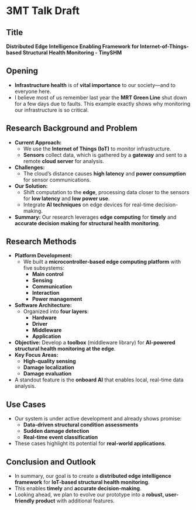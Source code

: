 # 3MT Talk Draft

## Title
**Distributed Edge Intelligence Enabling Framework for Internet-of-Things-based Structural Health Monitoring - TinySHM**

## Opening
- **Infrastructure health** is of **vital importance** to our society—and to everyone here.
- I believe most of us remember last year the **MRT Green Line** shut down for a few days due to faults. This example exactly shows why monitoring our infrastructure is so critical. 

## Research Background and Problem
- **Current Approach:**
  - We use the **Internet of Things (IoT)** to monitor infrastructure.
  - **Sensors** collect data, which is gathered by a **gateway** and sent to a remote **cloud server** for analysis.
- **Challenges:**
  - The cloud’s distance causes **high latency** and **power consumption** for sensor communications.
- **Our Solution:**
  - Shift computation to the **edge**, processing data closer to the sensors for **low latency** and **low power use**.
  - Integrate **AI techniques** on edge devices for real-time decision-making.
- **Summary:** Our research leverages **edge computing** for **timely** and **accurate decision making for structural health monitoring**.

## Research Methods
- **Platform Development:**
  - We built a **microcontroller-based edge computing platform** with five subsystems:
    - **Main control**
    - **Sensing**
    - **Communication**
    - **Interaction**
    - **Power management**
- **Software Architecture:**
  - Organized into **four layers**:
    - **Hardware**
    - **Driver**
    - **Middleware**
    - **Application**
- **Objective:** Develop a **toolbox** (middleware library) for **AI-powered structural health monitoring at the edge**.
- **Key Focus Areas:**
  - **High-quality sensing**
  - **Damage localization**
  - **Damage evaluation**
- A standout feature is the **onboard AI** that enables local, real-time data analysis.

## Use Cases
- Our system is under active development and already shows promise:
  - **Data-driven structural condition assessments**
  - **Sudden damage detection**
  - **Real-time event classification**
- These cases highlight its potential for **real-world applications**.

## Conclusion and Outlook
- In summary, our goal is to create a **distributed edge intelligence framework** for **IoT-based structural health monitoring**.
- This enables **timely** and **accurate decision-making**.
- Looking ahead, we plan to evolve our prototype into a **robust, user-friendly product** with additional features.

